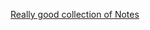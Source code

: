 [Really good collection of Notes](https://github.com/Purp1eW0lf/Blue-Team-Notes/blob/main/README.md)

